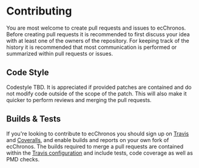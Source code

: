 # Contributing

You are most welcome to create pull requests and issues to ecChronos.
Before creating pull requests it is recommended to first discuss your idea with at least one of the owners of the repository.
For keeping track of the history it is recommended that most communication is performed or summarized within pull requests or issues.

## Code Style

Codestyle TBD.
It is appreciated if provided patches are contained and do not modify code outside of the scope of the patch.
This will also make it quicker to perform reviews and merging the pull requests.

## Builds & Tests

If you're looking to contribute to ecChronos you should sign up on [Travis](https://travis-ci.org/) and [Coveralls](https://coveralls.io/),
and enable builds and reports on your own fork of ecChronos.
The builds required to merge a pull requests are contained within the [Travis configuration](.travis.yml) and include tests, code coverage as well as PMD checks.
